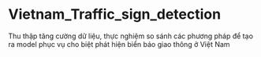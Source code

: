 # Vietnam_Traffic_sign_detection
Thu thập tăng cường dữ liệu, thực nghiệm so sánh các phương pháp để tạo ra model phục vụ cho biệt phát hiện biển báo giao thông ở Việt Nam

